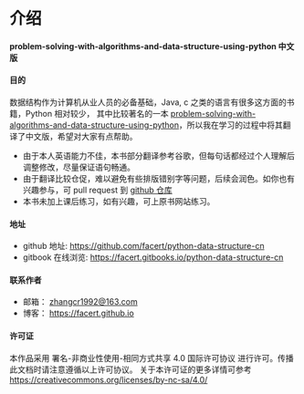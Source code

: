 # 介绍

#### problem-solving-with-algorithms-and-data-structure-using-python 中文版

#### 目的

数据结构作为计算机从业人员的必备基础，Java, c 之类的语言有很多这方面的书籍，Python 相对较少，
其中比较著名的一本 [problem-solving-with-algorithms-and-data-structure-using-python](http://interactivepython.org/runestone/static/pythonds/index.html)，所以我在学习的过程中将其翻译了中文版，希望对大家有点帮助。

* 由于本人英语能力不佳，本书部分翻译参考谷歌，但每句话都经过个人理解后调整修改，尽量保证语句畅通。
* 由于翻译比较仓促，难以避免有些排版错别字等问题，后续会润色。如你也有兴趣参与，可 pull request 到  [github 仓库](https://github.com/facert/python-data-structure-cn)
* 本书未加上课后练习，如有兴趣，可上原书网站练习。

#### 地址
* github 地址: https://github.com/facert/python-data-structure-cn
* gitbook 在线浏览: https://facert.gitbooks.io/python-data-structure-cn


#### 联系作者
* 邮箱： zhangcr1992@163.com
* 博客： https://facert.github.io

#### 许可证
本作品采用 署名-非商业性使用-相同方式共享 4.0 国际许可协议 进行许可。传播此文档时请注意遵循以上许可协议。 关于本许可证的更多详情可参考 https://creativecommons.org/licenses/by-nc-sa/4.0/






